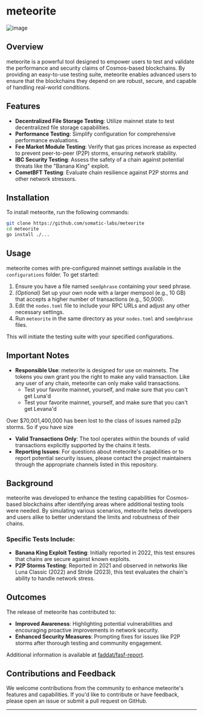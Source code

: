 # meteorite

![image](https://github.com/user-attachments/assets/baa314c4-4e78-4ca5-ba8c-96380ec49bd1)


## Overview

meteorite is a powerful tool designed to empower users to test and validate the performance and security claims of Cosmos-based blockchains. By providing an easy-to-use testing suite, meteorite enables advanced users to ensure that the blockchains they depend on are robust, secure, and capable of handling real-world conditions.

## Features

- **Decentralized File Storage Testing**: Utilize mainnet state to test decentralized file storage capabilities.
- **Performance Testing**: Simplify configuration for comprehensive performance evaluations.
- **Fee Market Module Testing**: Verify that gas prices increase as expected to prevent peer-to-peer (P2P) storms, ensuring network stability.
- **IBC Security Testing**: Assess the safety of a chain against potential threats like the "Banana King" exploit.
- **CometBFT Testing**: Evaluate chain resilience against P2P storms and other network stressors.

## Installation

To install meteorite, run the following commands:

```bash
git clone https://github.com/somatic-labs/meteorite
cd meteorite
go install ./...
```



## Usage

meteorite comes with pre-configured mainnet settings available in the `configurations` folder. To get started:

1. Ensure you have a file named `seedphrase` containing your seed phrase.
2. *(Optional)* Set up your own node with a larger mempool (e.g., 10 GB) that accepts a higher number of transactions (e.g., 50,000).
3. Edit the `nodes.toml` file to include your RPC URLs and adjust any other necessary settings.
4. Run `meteorite` in the same directory as your `nodes.toml` and `seedphrase` files.

This will initiate the testing suite with your specified configurations.

## Important Notes

- **Responsible Use**: meteorite is designed for use on mainnets.  The tokens you own grant you the right to make any valid transaction.  Like any user of any chain, meteorite can only make valid transactions.  
  * Test your favorite mainnet, yourself, and make sure that you can't get Luna'd
  * Test your favorite mainnet, yourself, and make sure that you can't get Levana'd

Over $70,001,400,000 has been lost to the class of issues named p2p storms.   So if you have size

- **Valid Transactions Only**: The tool operates within the bounds of valid transactions explicitly supported by the chains it tests.
- **Reporting Issues**: For questions about meteorite's capabilities or to report potential security issues, please contact the project maintainers through the appropriate channels listed in this repository.

## Background

meteorite was developed to enhance the testing capabilities for Cosmos-based blockchains after identifying areas where additional testing tools were needed. By simulating various scenarios, meteorite helps developers and users alike to better understand the limits and robustness of their chains.

### Specific Tests Include:

- **Banana King Exploit Testing**: Initially reported in 2022, this test ensures that chains are secure against known exploits.
- **P2P Storms Testing**: Reported in 2021 and observed in networks like Luna Classic (2022) and Stride (2023), this test evaluates the chain's ability to handle network stress.

## Outcomes

The release of meteorite has contributed to:

- **Improved Awareness**: Highlighting potential vulnerabilities and encouraging proactive improvements in network security.
- **Enhanced Security Measures**: Prompting fixes for issues like P2P storms after thorough testing and community engagement.

Additional information is available at [faddat/fasf-report](https://github.com/faddat/fasf-report).

## Contributions and Feedback

We welcome contributions from the community to enhance meteorite's features and capabilities. If you'd like to contribute or have feedback, please open an issue or submit a pull request on GitHub.

---
